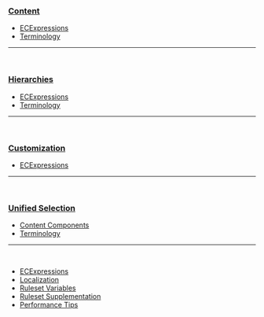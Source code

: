 ### [Content](./content/index.md)
- [ECExpressions](./content/ECExpressions.md)
- [Terminology](./content/Terminology.md)

---
&nbsp;

### [Hierarchies](./hierarchies/index.md)
- [ECExpressions](./hierarchies/ECExpressions.md)
- [Terminology](./hierarchies/Terminology.md)

---
&nbsp;

### [Customization](./customization/index.md)
- [ECExpressions](./customization/ECExpressions.md)

---
&nbsp;

### [Unified Selection](./unified-selection/index.md)
- [Content Components](./unified-selection/ContentComponents.md)
- [Terminology](./unified-selection/Terminology.md)

---
&nbsp;

- [ECExpressions](./ECExpressions.md)
- [Localization](./Localization.md)
- [Ruleset Variables](./RulesetVariables.md)
- [Ruleset Supplementation](./RulesetSupplementation.md)
- [Performance Tips](./Performance.md)
